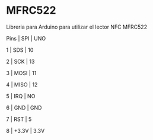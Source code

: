 MFRC522
=======

Libreria para Arduino para utilizar el lector NFC MFRC522

Pins | SPI      | UNO

1    | SDS      |  10

2    | SCK      |  13

3    | MOSI     |  11

4    | MISO     |  12

5    | IRQ      |  NO

6    | GND      |  GND

7    | RST      |  5  

8    | +3.3V    |  3.3V
